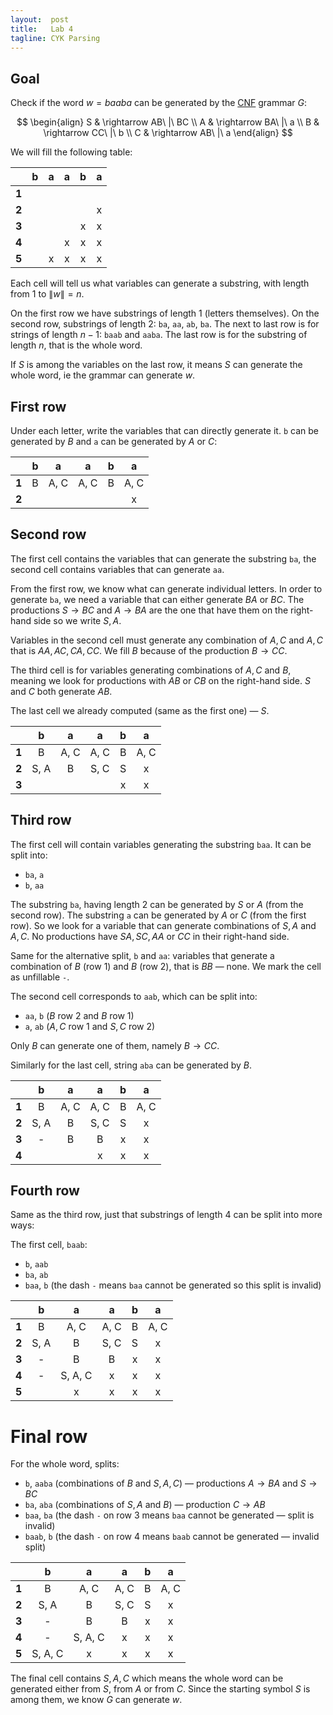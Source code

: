 ```yaml
---
layout:  post
title:   Lab 4
tagline: CYK Parsing
---
```


## Goal

Check if the word $w=baaba$ can be generated by the [CNF](https://en.wikipedia.org/wiki/Chomsky_normal_form) grammar $G$:


$$
\begin{align}
S & \rightarrow AB\ |\ BC \\
A & \rightarrow BA\ |\ a \\
B & \rightarrow CC\ |\ b \\
C & \rightarrow AB\ |\ a
\end{align}
$$


We will fill the following table:


|       |  b   |  a   |  a   |  b   |  a   |
| ----- | :--: | :--: | :--: | :--: | :--: |
| **1** |      |      |      |      |      |
| **2** |      |      |      |      |  x   |
| **3** |      |      |      |  x   |  x   |
| **4** |      |      |  x   |  x   |  x   |
| **5** |      |  x   |  x   |  x   |  x   |

Each cell will tell us what variables can generate a substring, with length from 1 to $\|w\| = n$.

On the first row we have substrings of length 1 (letters themselves). On the second row, substrings of length 2: `ba`, `aa`, `ab`, `ba`. The next to last row is for strings of length $n-1$: `baab` and `aaba`. The last row is for the substring of length $n$, that is the whole word.

If $S$ is among the variables on the last row, it means $S$ can generate the whole word, ie the grammar can generate $w$.

## First row

Under each letter, write the variables that can directly generate it. `b` can be generated by $B$ and `a` can be generated by $A$ or $C$:

|       |  b   |  a   |  a   |  b   |  a   |
| ----- | :--: | :--: | :--: | :--: | :--: |
| **1** |  B   | A, C | A, C |  B   | A, C |
| **2** |      |      |      |      |  x   |



## Second row

The first cell contains the variables that can generate the substring `ba`, the second cell contains variables that can generate `aa`.

From the first row, we know what can generate individual letters. In order to generate `ba`, we need a variable that can either generate $BA$ or $BC$. The productions $S \rightarrow BC$ and $A \rightarrow BA$ are the one that have them on the right-hand side so we write $S, A$.

Variables in the second cell must generate any combination of $A, C$ and $A, C$ that is $AA, AC, CA, CC$. We fill $B$ because of the production $B \rightarrow CC$.

The third cell is for variables generating combinations of $A, C$ and $B$, meaning we look for productions with $AB$ or $CB$ on the right-hand side. $S$ and $C$ both generate $AB$.

The last cell we already computed (same as the first one) — $S$.

|       |  b   |  a   |  a   |  b   |  a   |
| ----- | :--: | :--: | :--: | :--: | :--: |
| **1** |  B   | A, C | A, C |  B   | A, C |
| **2** | S, A |  B   | S, C |  S   |  x   |
| **3** |      |      |      |  x   |  x   |



## Third row

The first cell will contain variables generating the substring `baa`. It can be split into:

- `ba`, `a`
- `b`, `aa`

The substring `ba`, having length 2 can be generated by $S$ or $A$ (from the second row). The substring `a` can be generated by $A$ or $C$ (from the first row). So we look for a variable that can generate combinations of $S, A$ and $A, C$. No productions have $SA, SC, AA$ or $CC$ in their right-hand side. 

Same for the alternative split, `b` and `aa`: variables that generate a combination of $B$ (row 1) and $B$ (row 2), that is $BB$ — none. We mark the cell as unfillable `-`.

The second cell corresponds to `aab`, which can be split into:

- `aa`, `b` ($B$ row 2 and $B$ row 1)
- `a`, `ab` ($A, C$ row 1 and $S, C$ row 2)

Only $B$ can generate one of them, namely $B \rightarrow CC$.

Similarly for the last cell, string `aba` can be generated by $B$.

|       |  b   |  a   |  a   |  b   |  a   |
| ----- | :--: | :--: | :--: | :--: | :--: |
| **1** |  B   | A, C | A, C |  B   | A, C |
| **2** | S, A |  B   | S, C |  S   |  x   |
| **3** |  -   |  B   |  B   |  x   |  x   |
| **4** |      |      |  x   |  x   |  x   |



## Fourth row

Same as the third row, just that substrings of length 4 can be split into more ways:

The first cell, `baab`:

- `b`, `aab`
- `ba`, `ab`
- `baa`, `b` (the dash `-` means `baa` cannot be generated so this split is invalid)

|       |  b   |    a    |  a   |  b   |  a   |
| ----- | :--: | :-----: | :--: | :--: | :--: |
| **1** |  B   |  A, C   | A, C |  B   | A, C |
| **2** | S, A |    B    | S, C |  S   |  x   |
| **3** |  -   |    B    |  B   |  x   |  x   |
| **4** |  -   | S, A, C |  x   |  x   |  x   |
| **5** |      |    x    |  x   |  x   |  x   |



# Final row

For the whole word, splits:

- `b`, `aaba` (combinations of $B$ and $S, A, C$) — productions $A \rightarrow BA$ and $S \rightarrow BC$
- `ba`, `aba` (combinations of $S, A$ and $B$) — production $C \rightarrow AB$
- `baa`, `ba` (the dash `-` on row 3 means `baa` cannot be generated — split is invalid)
- `baab`, `b` (the dash `-` on row 4 means `baab` cannot be generated — invalid split)

|       |    b    |    a    |  a   |  b   |  a   |
| ----- | :-----: | :-----: | :--: | :--: | :--: |
| **1** |    B    |  A, C   | A, C |  B   | A, C |
| **2** |  S, A   |    B    | S, C |  S   |  x   |
| **3** |    -    |    B    |  B   |  x   |  x   |
| **4** |    -    | S, A, C |  x   |  x   |  x   |
| **5** | S, A, C |    x    |  x   |  x   |  x   |

The final cell contains $S, A, C$ which means the whole word can be generated either from $S$, from $A$ or from $C$. Since the starting symbol $S$ is among them, we know $G$ can generate $w$.



<script src='lib/jquery.js'></script>
<script>
// hide table cells marked for deletion
$('td').filter(function () { return $(this).text() == 'x'}).css('display', 'none')
</script>
